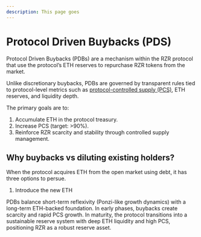 ```yaml
---
description: This page goes
---
```


# Protocol Driven Buybacks (PDS)

Protocol Driven Buybacks (PDBs) are a mechanism within the RZR protocol that use the protocol’s ETH reserves to repurchase RZR tokens from the market.&#x20;

Unlike discretionary buybacks, PDBs are governed by transparent rules tied to protocol-level metrics such as [protocol-controlled supply (PCS),](protocol-owned-supply.md) ETH reserves, and liquidity depth.

The primary goals are to:

1. Accumulate ETH in the protocol treasury.
2. Increase PCS (target: >90%).
3. Reinforce RZR scarcity and stability through controlled supply management.

## Why buybacks vs diluting existing holders?

When the protocol acquires ETH from the open market using debt, it has three options to persue.&#x20;

1. Introduce the new ETH

PDBs balance short-term reflexivity (Ponzi-like growth dynamics) with a long-term ETH-backed foundation. In early phases, buybacks create scarcity and rapid PCS growth. In maturity, the protocol transitions into a sustainable reserve system with deep ETH liquidity and high PCS, positioning RZR as a robust reserve asset.
